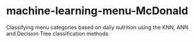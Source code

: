 # machine-learning-menu-McDonald
Classifying menu categories based on daily nutrition using the KNN, ANN and Decision Tree classification methods
